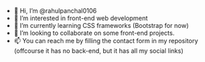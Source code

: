 - 👋 Hi, I’m @rahulpanchal0106
- 👀 I’m interested in front-end web development 
- 🌱 I’m currently learning CSS frameworks (Bootstrap for now)
- 💞️ I’m looking to collaborate on some front-end projects.
- 📫 You can reach me by filling the contact form in my repository (offcourse it has no back-end, but it has all my social links)

<!---
rahulpanchal0106/rahulpanchal0106 is a ✨ special ✨ repository because its `README.md` (this file) appears on your GitHub profile.
You can click the Preview link to take a look at your changes.
--->
